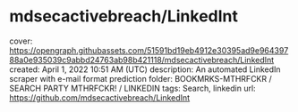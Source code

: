 # mdsecactivebreach/LinkedInt

cover: https://opengraph.githubassets.com/51591bd19eb4912e30395ad9e96439788a0e935039c9abbd24763ab98b421118/mdsecactivebreach/LinkedInt
created: April 1, 2022 10:51 AM (UTC)
description: An automated LinkedIn scraper with e-mail format prediction
folder: BOOKMRKS-MTHRFCKR / SEARCH PARTY MTHRFCKR! / LINKEDIN
tags: Search, linkedin
url: https://github.com/mdsecactivebreach/LinkedInt